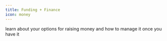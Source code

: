 ```yaml
---
title: Funding + Finance
icon: money
---
```

learn about your options for raising money and how to manage it once you have it

